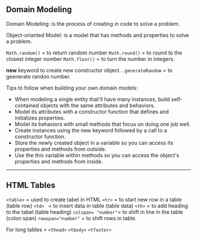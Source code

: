 ## Domain Modeling

Domain Modeling: is the process of creating  in code to solve a problem.

Object-orianted Model: is a model  that has methods and properties to solve a problem.

` Math.random() ` = to return random number 
` Math.round() ` = to round to the closest integer number
` Math.floor() ` = to turn the number in integers.

**new** keyword to create new constructor object. 
`.generateRandom` = to geenerate randon number.

Tips to follow when building your own domain models:

- When modeling a single entity that'll have many instances, build self-contained objects with the same attributes and behaviors.
- Model its attributes with a constructor function that defines and initializes properties.
- Model its behaviors with small methods that focus on doing one job well.
- Create instances using the new keyword followed by a call to a constructor function.
- Store the newly created object in a variable so you can access its properties and methods from outside.
- Use the this variable within methods so you can access the object's properties and methods from inside.


---------------------------------------------------------------

## HTML Tables 

` <table> ` = used to create tabel in HTML 
` <tr> ` = to start new row in a table (table row)
`<td> ` = to insert data in table (table data)
`<th>` = to add heading to the tabel (table heading)
` colspan= "number" `= to shift in line in the table (colon span)
`rowspan="number"` = to shift rows in table.

For long tables = `<thead>` `<tbody>` `<tfooter>` 
